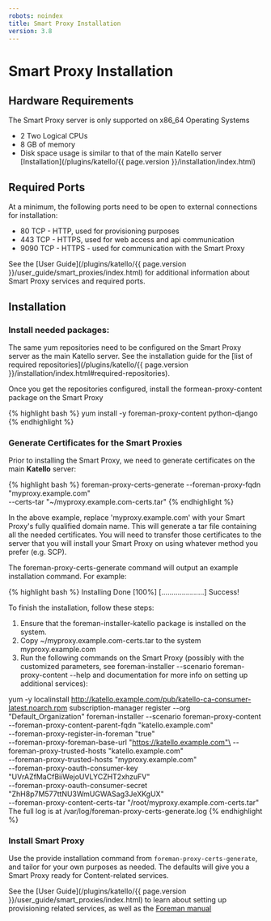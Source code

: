 ```yaml
---
robots: noindex
title: Smart Proxy Installation
version: 3.8
---
```


# Smart Proxy Installation


## Hardware Requirements

The Smart Proxy server is only supported on x86_64 Operating Systems

 * 2 Two Logical CPUs
 * 8 GB of memory
 * Disk space usage is similar to that of the main Katello server [Installation](/plugins/katello/{{ page.version }}/installation/index.html)


## Required Ports

At a minimum, the following ports need to be open to external connections for installation:

* 80 TCP - HTTP, used for provisioning purposes
* 443 TCP - HTTPS, used for web access and api communication
* 9090 TCP - HTTPS - used for communication with the Smart Proxy

See the [User Guide](/plugins/katello/{{ page.version }}/user_guide/smart_proxies/index.html) for additional information about Smart Proxy services and required ports.

## Installation

### Install needed packages:

The same yum repositories need to be configured on the Smart Proxy server as the main Katello server. See the installation guide for the [list of required repositories](/plugins/katello/{{ page.version }}/installation/index.html#required-repositories).

Once you get the repositories configured, install the formean-proxy-content package on the Smart Proxy

{% highlight bash %}
yum install -y foreman-proxy-content python-django
{% endhighlight %}

### Generate Certificates for the Smart Proxies

Prior to installing the Smart Proxy, we need to generate certificates on the main **Katello** server:

{% highlight bash %}
foreman-proxy-certs-generate --foreman-proxy-fqdn "myproxy.example.com"\
                       --certs-tar    "~/myproxy.example.com-certs.tar"
{% endhighlight %}

In the above example, replace 'myproxy.example.com' with your Smart Proxy's fully qualified domain name. This will generate a tar file containing all the needed certificates. You will need to transfer those certificates to the server that you will install your Smart Proxy on using whatever method you prefer (e.g. SCP).

The foreman-proxy-certs-generate command will output an example installation command. For example:

{% highlight bash %}
Installing             Done                     [100%] [.....................]
  Success!

  To finish the installation, follow these steps:

  1. Ensure that the foreman-installer-katello package is installed on the system.
  2. Copy ~/myproxy.example.com-certs.tar to the system myproxy.example.com
  3. Run the following commands on the Smart Proxy (possibly with the customized
     parameters, see foreman-installer --scenario foreman-proxy-content --help and
     documentation for more info on setting up additional services):

  yum -y localinstall http://katello.example.com/pub/katello-ca-consumer-latest.noarch.rpm
  subscription-manager register --org "Default_Organization"
  foreman-installer --scenario foreman-proxy-content\
                    --foreman-proxy-content-parent-fqdn   "katello.example.com"\
                    --foreman-proxy-register-in-foreman   "true"\
                    --foreman-proxy-foreman-base-url      "https://katello.example.com"\
                    --foreman-proxy-trusted-hosts         "katello.example.com"\
                    --foreman-proxy-trusted-hosts         "myproxy.example.com"\
                    --foreman-proxy-oauth-consumer-key    "UVrAZfMaCfBiiWejoUVLYCZHT2xhzuFV"\
                    --foreman-proxy-oauth-consumer-secret "ZhH8p7M577ttNU3WmUGWASag3JeXKgUX"\
                    --foreman-proxy-content-certs-tar     "/root/myproxy.example.com-certs.tar"
  The full log is at /var/log/foreman-proxy-certs-generate.log
{% endhighlight %}

### Install Smart Proxy

Use the provide installation command from `foreman-proxy-certs-generate`, and tailor for your own purposes as needed.  The defaults will give you a Smart Proxy ready for Content-related services.

See the [User Guide](/plugins/katello/{{ page.version }}/user_guide/smart_proxies/index.html) to learn about setting up provisioning related services, as well as the [Foreman manual](http://theforeman.org/manuals/latest/index.html#4.3SmartProxies)
